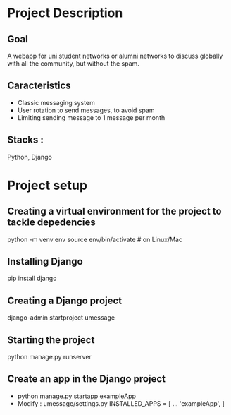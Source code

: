 # Project Description
## Goal
A webapp for uni student networks or alumni networks to discuss globally with all the community, but without the spam. 
## Caracteristics
- Classic messaging system
- User rotation to send messages, to avoid spam
- Limiting sending message to 1 message per month
## Stacks :
Python, Django

# Project setup
## Creating a virtual environment for the project to tackle depedencies
python -m venv env
source env/bin/activate   # on Linux/Mac
## Installing Django
pip install django
## Creating a Django project
django-admin startproject umessage
## Starting the project
python manage.py runserver
## Create an app in the Django project
- python manage.py startapp exampleApp
- Modify : umessage/settings.py
INSTALLED_APPS = [
    ...
    'exampleApp',
]
